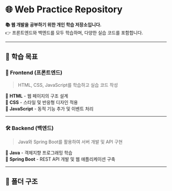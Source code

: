 # 🌐 Web Practice Repository  

**📚 웹 개발을 공부하기 위한 개인 학습 저장소입니다.**  
👉 프론트엔드와 백엔드를 모두 학습하며, 다양한 실습 코드를 포함합니다.  

---

## 🚀 학습 목표  

### 🎨 **Frontend (프론트엔드)**
> HTML, CSS, JavaScript를 학습하고 실습 코드 작성  

🔹 **HTML** - 웹 페이지의 구조 설계  
🔹 **CSS** - 스타일 및 반응형 디자인 적용  
🔹 **JavaScript** - 동적 기능 추가 및 이벤트 처리  

---

### 🛠 **Backend (백엔드)**
> Java와 Spring Boot를 활용하여 서버 개발 및 API 구현  

🔹 **Java** - 객체지향 프로그래밍 학습  
🔹 **Spring Boot** - REST API 개발 및 웹 애플리케이션 구축  

---

## 📂 폴더 구조  

